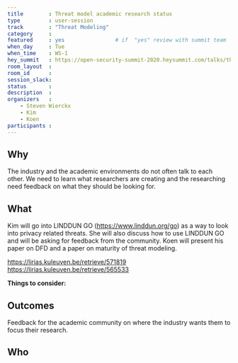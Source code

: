 ```yaml
---
title        : Threat model academic research status
type         : user-session
track        : "Threat Modeling"
category     :
featured     : yes                # if  "yes" review with summit team
when_day     : Tue
when_time    : WS-1
hey_summit   : https://open-security-summit-2020.heysummit.com/talks/threat-model-academic-research-status/
room_layout  :
room_id      : 
session_slack: 
status       : 
description  : 
organizers   :
    - Steven Wierckx
    - Kim
    - Koen
participants :
---
```


## Why
The industry and the academic environments do not often talk to each other. We need to learn what researchers are creating and the researching need feedback on what they should be looking for.

## What
Kim will go into LINDDUN GO (https://www.linddun.org/go) as a way to look into privacy related threats. She will also discuss how to use LINDDUN GO and will be asking for feedback from the community. 
Koen will present his paper on DFD and a paper on maturity of threat modeling.

https://lirias.kuleuven.be/retrieve/571819
https://lirias.kuleuven.be/retrieve/565533


**Things to consider:**



## Outcomes
Feedback for the academic community on where the industry wants them to focus their research.

## Who

